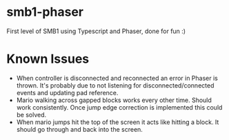 # smb1-phaser
First level of SMB1 using Typescript and Phaser, done for fun :)

# Known Issues
- When controller is disconnected and reconnected an error in Phaser is thrown. It's probably due to not listening for disconnected/connected events and updating pad reference.
- Mario walking across gapped blocks works every other time. Should work consistently. Once jump edge correction is implemented this could be solved.
- When mario jumps hit the top of the screen it acts like hitting a block. It should go through and back into the screen.
